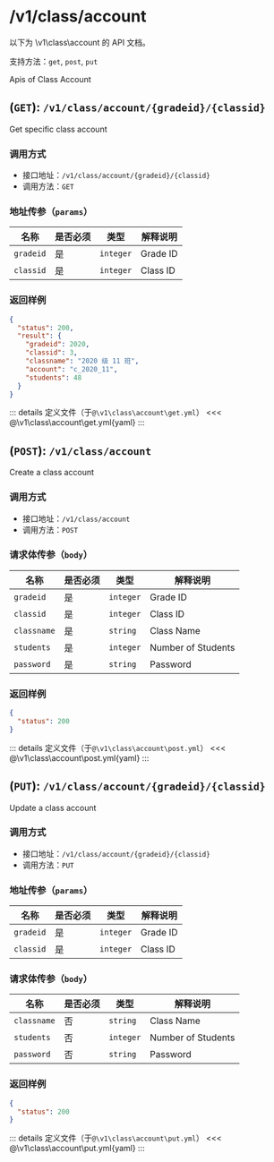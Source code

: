 # /v1/class/account

以下为 \v1\class\account 的 API 文档。

支持方法：`get`, `post`, `put`


Apis of Class Account

## (`GET`): `/v1/class/account/{gradeid}/{classid}`

Get specific class account

### 调用方式

- 接口地址：`/v1/class/account/{gradeid}/{classid}`
- 调用方法：`GET`

### 地址传参（`params`）

|名称|是否必须|类型|解释说明|
|---|-|--|--------|
|`gradeid`|是|`integer`|Grade ID
|`classid`|是|`integer`|Class ID

### 返回样例

```json
{
  "status": 200,
  "result": {
    "gradeid": 2020,
    "classid": 3,
    "classname": "2020 级 11 班",
    "account": "c_2020_11",
    "students": 48
  }
}
```

::: details 定义文件（于`@\v1\class\account\get.yml`）
<<< @\v1\class\account\get.yml{yaml}
:::
## (`POST`): `/v1/class/account`

Create a class account

### 调用方式

- 接口地址：`/v1/class/account`
- 调用方法：`POST`

### 请求体传参（`body`）

|名称|是否必须|类型|解释说明|
|---|-|--|--------|
|`gradeid`|是|`integer`|Grade ID
|`classid`|是|`integer`|Class ID
|`classname`|是|`string`|Class Name
|`students`|是|`integer`|Number of Students
|`password`|是|`string`|Password

### 返回样例

```json
{
  "status": 200
}
```

::: details 定义文件（于`@\v1\class\account\post.yml`）
<<< @\v1\class\account\post.yml{yaml}
:::
## (`PUT`): `/v1/class/account/{gradeid}/{classid}`

Update a class account

### 调用方式

- 接口地址：`/v1/class/account/{gradeid}/{classid}`
- 调用方法：`PUT`

### 地址传参（`params`）

|名称|是否必须|类型|解释说明|
|---|-|--|--------|
|`gradeid`|是|`integer`|Grade ID
|`classid`|是|`integer`|Class ID

### 请求体传参（`body`）

|名称|是否必须|类型|解释说明|
|---|-|--|--------|
|`classname`|否|`string`|Class Name
|`students`|否|`integer`|Number of Students
|`password`|否|`string`|Password

### 返回样例

```json
{
  "status": 200
}
```

::: details 定义文件（于`@\v1\class\account\put.yml`）
<<< @\v1\class\account\put.yml{yaml}
:::
